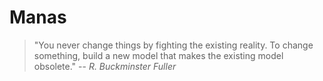 # Manas
> "You never change things by fighting the existing reality.
To change something, build a new model that makes the existing model obsolete."
> -- <cite>R. Buckminster Fuller</cite>